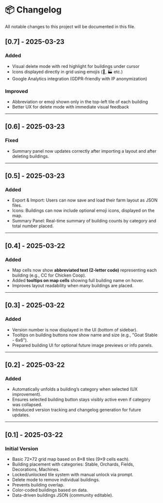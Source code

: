 # 📦 Changelog

All notable changes to this project will be documented in this file.
## [0.7] - 2025-03-23
### Added
- Visual delete mode with red highlight for buildings under cursor
- Icons displayed directly in grid using emojis (🐖, 🏭 etc.)
- Google Analytics integration (GDPR-friendly with IP anonymization)

### Improved
- Abbreviation or emoji shown only in the top-left tile of each building
- Better UX for delete mode with immediate visual feedback
---
## [0.6] - 2025-03-23
### Fixed
- Summary panel now updates correctly after importing a layout and after deleting buildings.


---
## [0.5] - 2025-03-23
### Added
- Export & Import: Users can now save and load their farm layout as JSON files.
- Icons: Buildings can now include optional emoji icons, displayed on the map.
- Summary Panel: Real-time summary of building counts by category and total number placed.

---
## [0.4] - 2025-03-22
### Added
- Map cells now show **abbreviated text (2-letter code)** representing each building (e.g., CC for Chicken Coop).
- Added **tooltips on map cells** showing full building name on hover.
- Improves layout readability when many buildings are placed.

---
## [0.3] - 2025-03-22
### Added
- Version number is now displayed in the UI (bottom of sidebar).
- Tooltips on building buttons now show name and size (e.g., "Goat Stable - 6x6").
- Prepared building UI for optional future image previews or info panels.

---

## [0.2] - 2025-03-22
### Added
- Automatically unfolds a building’s category when selected (UX improvement).
- Ensures selected building button stays visibly active even if category was collapsed.
- Introduced version tracking and changelog generation for future updates.

---

## [0.1] - 2025-03-22
### Initial Version
- Basic 72×72 grid map based on 8×8 tiles (9×9 cells each).
- Building placement with categories: Stable, Orchards, Fields, Decorations, Machines.
- Locked/unlocked tile system with manual unlock via prompt.
- Delete mode to remove individual buildings.
- Prevents building overlap.
- Color-coded buildings based on data.
- Data-driven buildings JSON (community editable).
